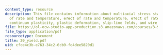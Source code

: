 ```yaml
---
content_type: resource
description: This file contains information about multiaxial stress states, e?ect
  of rate and temperature, e?ect of rate and temperature, e?ect of rate and temperature,
  continuum plasticity, plastic deformation, slip-line ?elds, and wire drawing.
file: https://ol-ocw-studio-app-production.s3.amazonaws.com/courses/3-91-mechanical-behavior-of-plastics-spring-2007/cfce4c3be76334c26cb9fc4dee5820d1_20_yield.pdf
file_type: application/pdf
resourcetype: Document
title: 20_yield.pdf
uid: cfce4c3b-e763-34c2-6cb9-fc4dee5820d1
---
```

